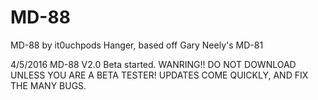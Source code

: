 # MD-88
MD-88 by it0uchpods Hanger, based off Gary Neely's MD-81

4/5/2016
 MD-88 V2.0 Beta started. WANRING!! DO NOT DOWNLOAD UNLESS YOU ARE A BETA TESTER! UPDATES COME QUICKLY, AND FIX THE MANY BUGS.